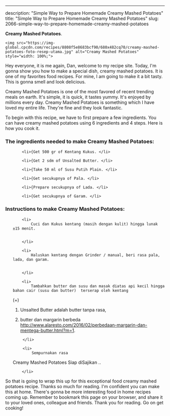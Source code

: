 ---
description: "Simple Way to Prepare Homemade Creamy Mashed Potatoes"
title: "Simple Way to Prepare Homemade Creamy Mashed Potatoes"
slug: 2066-simple-way-to-prepare-homemade-creamy-mashed-potatoes

<p>
	<strong>Creamy Mashed Potatoes</strong>. 
	
</p>
<p>
	
	<img src="https://img-global.cpcdn.com/recipes/8808f5e8683bcf90/680x482cq70/creamy-mashed-potatoes-foto-resep-utama.jpg" alt="Creamy Mashed Potatoes" style="width: 100%;">
	
	
</p>
<p>
	Hey everyone, it is me again, Dan, welcome to my recipe site. Today, I'm gonna show you how to make a special dish, creamy mashed potatoes. It is one of my favorites food recipes. For mine, I am going to make it a bit tasty. This is gonna smell and look delicious.
</p>
	
<p>
	Creamy Mashed Potatoes is one of the most favored of recent trending meals on earth. It's simple, it is quick, it tastes yummy. It's enjoyed by millions every day. Creamy Mashed Potatoes is something which I have loved my entire life. They're fine and they look fantastic.
</p>
<p>
	
</p>

<p>
To begin with this recipe, we have to first prepare a few ingredients. You can have creamy mashed potatoes using 6 ingredients and 4 steps. Here is how you cook it.
</p>

<h3>The ingredients needed to make Creamy Mashed Potatoes:</h3>

<ol>
	
		<li>{Get 500 gr of Kentang Kukus. </li>
	
		<li>{Get 2 sdm of Unsalted Butter. </li>
	
		<li>{Take 50 ml of Susu Putih Plain. </li>
	
		<li>{Get secukupnya of Pala. </li>
	
		<li>{Prepare secukupnya of Lada. </li>
	
		<li>{Get secukupnya of Garam. </li>
	
</ol>
<p>
	
</p>

<h3>Instructions to make Creamy Mashed Potatoes:</h3>

<ol>
	
		<li>
			Cuci dan Kukus kentang (masih dengan kulit) hingga lunak ±15 menit.
			
			
		</li>
	
		<li>
			Haluskan kentang dengan Grinder / manual, beri rasa pala, lada, dan garam.
			
			
		</li>
	
		<li>
			Tambahkan butter dan susu dan masak diatas api kecil hingga bahan cair (susu dan butter)  terserap oleh kentang

(+) 
1. Unsalted Butter adalah butter tanpa rasa, 
2. butter dan margarin berbeda http://www.alaresto.com/2016/02/perbedaan-margarin-dan-mentega-butter.html?m=1.
			
			
		</li>
	
		<li>
			Sempurnakan rasa 

Creamy Mashed Potatoes Siap diSajikan ..
			
			
		</li>
	
</ol>

<p>
	
</p>

<p>
	So that is going to wrap this up for this exceptional food creamy mashed potatoes recipe. Thanks so much for reading. I'm confident you can make this at home. There's gonna be more interesting food in home recipes coming up. Remember to bookmark this page on your browser, and share it to your loved ones, colleague and friends. Thank you for reading. Go on get cooking!
</p>
